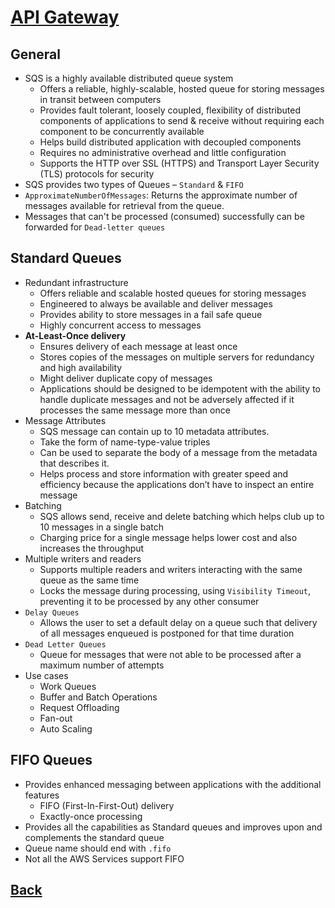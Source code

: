 # [API Gateway](../README.md)

## General

* SQS is a highly available distributed queue system
	* Offers a reliable, highly-scalable, hosted queue for storing messages in transit between computers
	* Provides fault tolerant, loosely coupled, flexibility of distributed components of applications to send & receive without requiring each component to be concurrently available
	* Helps build distributed application with decoupled components
	* Requires no administrative overhead and little configuration
	* Supports the HTTP over SSL (HTTPS) and Transport Layer Security (TLS) protocols for security
* SQS provides two types of Queues – `Standard` & `FIFO`
* `ApproximateNumberOfMessages`: Returns the approximate number of messages available for retrieval from the queue.
* Messages that can't be processed (consumed) successfully can be forwarded for `Dead-letter queues`

## Standard Queues

* Redundant infrastructure
	* Offers reliable and scalable hosted queues for storing messages
	* Engineered to always be available and deliver messages
	* Provides ability to store messages in a fail safe queue
	* Highly concurrent access to messages
* __At-Least-Once delivery__
	* Ensures delivery of each message at least once
	* Stores copies of the messages on multiple servers for redundancy and high availability
	* Might deliver duplicate copy of messages
	* Applications should be designed to be idempotent with the ability to handle duplicate messages and not be adversely affected if it processes the same message more than once
* Message Attributes
	* SQS message can contain up to 10 metadata attributes.
	* Take the form of name-type-value triples
	* Can be used to separate the body of a message from the metadata that describes it.
	* Helps process and store information with greater speed and efficiency because the applications don’t have to inspect an entire message
* Batching
	* SQS allows send, receive and delete batching which helps club up to 10 messages in a single batch
	* Charging price for a single message helps lower cost and also increases the throughput
* Multiple writers and readers
	* Supports multiple readers and writers interacting with the same queue as the same time
	* Locks the message during processing, using `Visibility Timeout`, preventing it to be processed by any other consumer
* `Delay Queues`
	* Allows the user to set a default delay on a queue such that delivery of all messages enqueued is postponed for that time duration
* `Dead Letter Queues`
	* Queue for messages that were not able to be processed after a maximum number of attempts
* Use cases
	* Work Queues
	* Buffer and Batch Operations
	* Request Offloading
	* Fan-out
	* Auto Scaling

## FIFO Queues

* Provides enhanced messaging between applications with the additional features
	* FIFO (First-In-First-Out) delivery
	* Exactly-once processing
* Provides all the capabilities as Standard queues and improves upon and complements the standard queue
* Queue name should end with `.fifo`
* Not all the AWS Services support FIFO

## [Back](../README.md)